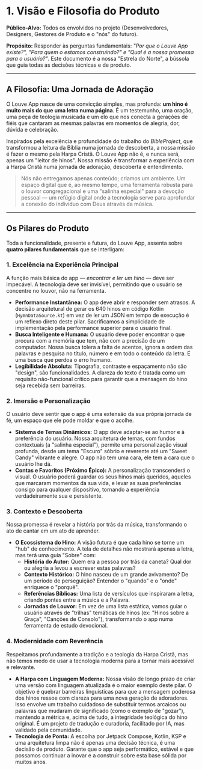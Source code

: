 # 1. Visão e Filosofia do Produto

**Público-Alvo:** Todos os envolvidos no projeto (Desenvolvedores, Designers, Gestores de Produto e o "nós" do futuro).

**Propósito:** Responder às perguntas fundamentais: _"Por que o Louve App existe?", "Para quem o estamos construindo?" e "Qual é a nossa promessa para o usuário?"_. Este documento é a nossa "Estrela do Norte", a bússola que guia todas as decisões técnicas e de produto.

---

## A Filosofia: Uma Jornada de Adoração

O Louve App nasce de uma convicção simples, mas profunda: **um hino é muito mais do que uma letra numa página**. É um testemunho, uma oração, uma peça de teologia musicada e um elo que nos conecta a gerações de fiéis que cantaram as mesmas palavras em momentos de alegria, dor, dúvida e celebração.

Inspirados pela excelência e profundidade do trabalho do _BibleProject_, que transformou a leitura da Bíblia numa jornada de descoberta, a nossa missão é fazer o mesmo pela Harpa Cristã. O Louve App não é, e nunca será, apenas um "leitor de hinos". Nossa missão é transformar a experiência com a Harpa Cristã numa jornada de adoração, descoberta e entendimento.

> Nós não entregamos apenas conteúdo; criamos um ambiente. Um espaço digital que é, ao mesmo tempo, uma ferramenta robusta para o louvor congregacional e uma "salinha especial" para a devoção pessoal — um refúgio digital onde a tecnologia serve para aprofundar a conexão do indivíduo com Deus através da música.

---

## Os Pilares do Produto

Toda a funcionalidade, presente e futura, do Louve App, assenta sobre **quatro pilares fundamentais** que se interligam:

### 1. Excelência na Experiência Principal

A função mais básica do app — _encontrar e ler um hino_ — deve ser impecável. A tecnologia deve ser invisível, permitindo que o usuário se concentre no louvor, não na ferramenta.

- **Performance Instantânea:** O app deve abrir e responder sem atrasos. A decisão arquitetural de gerar os 640 hinos em código Kotlin (`HymnDataSource.kt`) em vez de ler um JSON em tempo de execução é um reflexo direto deste pilar. Sacrificamos a simplicidade de implementação pela performance superior para o usuário final.
- **Busca Inteligente e Humana:** O usuário deve poder encontrar o que procura com a memória que tem, não com a precisão de um computador. Nossa busca tolera a falta de acentos, ignora a ordem das palavras e pesquisa no título, número e em todo o conteúdo da letra. É uma busca que perdoa o erro humano.
- **Legibilidade Absoluta:** Tipografia, contraste e espaçamento não são "design", são funcionalidades. A clareza do texto é tratada como um requisito não-funcional crítico para garantir que a mensagem do hino seja recebida sem barreiras.

### 2. Imersão e Personalização

O usuário deve sentir que o app é uma extensão da sua própria jornada de fé, um espaço que ele pode moldar e que o acolhe.

- **Sistema de Temas Dinâmicos:** O app deve adaptar-se ao humor e à preferência do usuário. Nossa arquitetura de temas, com fundos contextuais (a "salinha especial"), permite uma personalização visual profunda, desde um tema "Escuro" sóbrio e reverente até um "Sweet Candy" vibrante e alegre. O app não tem uma cara, ele tem a cara que o usuário lhe dá.
- **Contas e Favoritos (Próximo Épico):** A personalização transcenderá o visual. O usuário poderá guardar os seus hinos mais queridos, aqueles que marcaram momentos da sua vida, e levar as suas preferências consigo para qualquer dispositivo, tornando a experiência verdadeiramente sua e persistente.

### 3. Contexto e Descoberta

Nossa promessa é revelar a história por trás da música, transformando o ato de cantar em um ato de aprender.

- **O Ecossistema do Hino:** A visão futura é que cada hino se torne um "hub" de conhecimento. A tela de detalhes não mostrará apenas a letra, mas terá uma guia "Sobre" com:
  - **História do Autor:** Quem era a pessoa por trás da caneta? Qual dor ou alegria a levou a escrever estas palavras?
  - **Contexto Histórico:** O hino nasceu de um grande avivamento? De um período de perseguição? Entender o "quando" e o "onde" enriquece o "porquê".
  - **Referências Bíblicas:** Uma lista de versículos que inspiraram a letra, criando pontes entre a música e a Palavra.
  - **Jornadas de Louvor:** Em vez de uma lista estática, vamos guiar o usuário através de "trilhas" temáticas de hinos (ex: "Hinos sobre a Graça", "Canções de Consolo"), transformando o app numa ferramenta de estudo devocional.

### 4. Modernidade com Reverência

Respeitamos profundamente a tradição e a teologia da Harpa Cristã, mas não temos medo de usar a tecnologia moderna para a tornar mais acessível e relevante.

- **A Harpa com Linguagem Moderna:** Nossa visão de longo prazo de criar uma versão com linguagem atualizada é o maior exemplo deste pilar. O objetivo é quebrar barreiras linguísticas para que a mensagem poderosa dos hinos ressoe com clareza para uma nova geração de adoradores. Isso envolve um trabalho cuidadoso de substituir termos arcaicos ou palavras que mudaram de significado (como o exemplo de "gozar"), mantendo a métrica e, acima de tudo, a integridade teológica do hino original. É um projeto de tradução e curadoria, facilitado por IA, mas validado pela comunidade.
- **Tecnologia de Ponta:** A escolha por Jetpack Compose, Kotlin, KSP e uma arquitetura limpa não é apenas uma decisão técnica, é uma decisão de produto. Garante que o app seja performático, estável e que possamos continuar a inovar e a construir sobre esta base sólida por muitos anos.